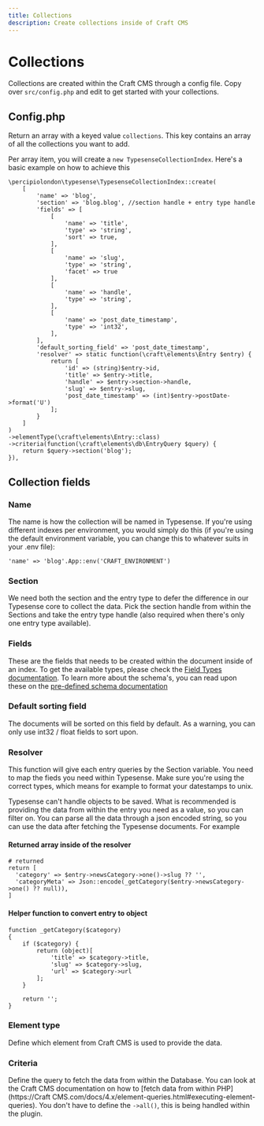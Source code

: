 ```yaml
---
title: Collections
description: Create collections inside of Craft CMS
---
```

# Collections

Collections are created within the Craft CMS through a config file. Copy over `src/config.php` and edit to get started with your collections.

## Config.php
Return an array with a keyed value `collections`. This key contains an array of all the collections you want to add.

Per array item, you will create a `new TypesenseCollectionIndex`. Here's a basic example on how to achieve this
```
\percipiolondon\typesense\TypesenseCollectionIndex::create(
    [
        'name' => 'blog',
        'section' => 'blog.blog', //section handle + entry type handle
        'fields' => [
            [
                'name' => 'title',
                'type' => 'string',
                'sort' => true,
            ],
            [
                'name' => 'slug',
                'type' => 'string',
                'facet' => true
            ],
            [
                'name' => 'handle',
                'type' => 'string',
            ],
            [
                'name' => 'post_date_timestamp',
                'type' => 'int32',
            ],
        ],
        'default_sorting_field' => 'post_date_timestamp',
        'resolver' => static function(\craft\elements\Entry $entry) {
            return [
                'id' => (string)$entry->id,
                'title' => $entry->title,
                'handle' => $entry->section->handle,
                'slug' => $entry->slug,
                'post_date_timestamp' => (int)$entry->postDate->format('U')
            ];
        }
    ]
)
->elementType(\craft\elements\Entry::class)
->criteria(function(\craft\elements\db\EntryQuery $query) {
    return $query->section('blog');
}),
```

## Collection fields

### Name
The name is how the collection will be named in Typesense. If you're using different indexes per environment, you would simply do this (if you're using the default environment variable, you can change this to whatever suits in your .env file):
```
'name' => 'blog'.App::env('CRAFT_ENVIRONMENT')
```

### Section
We need both the section and the entry type to defer the difference in our Typesense core to collect the data. Pick the section handle from within the Sections and take the entry type handle (also required when there's only one entry type available).

### Fields
These are the fields that needs to be created within the document inside of an index. To get the available types, please check the [Field Types documentation](https://typesense.org/docs/0.23.0/api/collections.html#field-types). To learn more about the schema's, you can read upon these on the [pre-defined schema documentation](https://typesense.org/docs/0.23.0/api/collections.html#with-pre-defined-schema)

### Default sorting field
The documents will be sorted on this field by default. As a warning, you can only use int32 / float fields to sort upon.

### Resolver
This function will give each entry queries by the Section variable. You need to map the fieds you need within Typesense. Make sure you're using the correct types, which means for example to format your datestamps to unix.

Typesense can't handle objects to be saved. What is recommended is providing the data from within the entry you need as a value, so you can filter on. You can parse all the data through a json encoded string, so you can use the data after fetching the Typesense documents. For example

#### Returned array inside of the resolver
```
# returned
return [
  'category' => $entry->newsCategory->one()->slug ?? '',
  'categoryMeta' => Json::encode(_getCategory($entry->newsCategory->one() ?? null)),
]
```
#### Helper function to convert entry to object
```
function _getCategory($category)
{
    if ($category) {
        return (object)[
            'title' => $category->title,
            'slug' => $category->slug,
            'url' => $category->url
        ];
    }

    return '';
}
```

### Element type
Define which element from Craft CMS is used to provide the data.

### Criteria
Define the query to fetch the data from within the Database. You can look at the Craft CMS documentation on how to [fetch data from within PHP](https://Craft CMS.com/docs/4.x/element-queries.html#executing-element-queries). You don't have to define the `->all()`, this is being handled within the plugin.